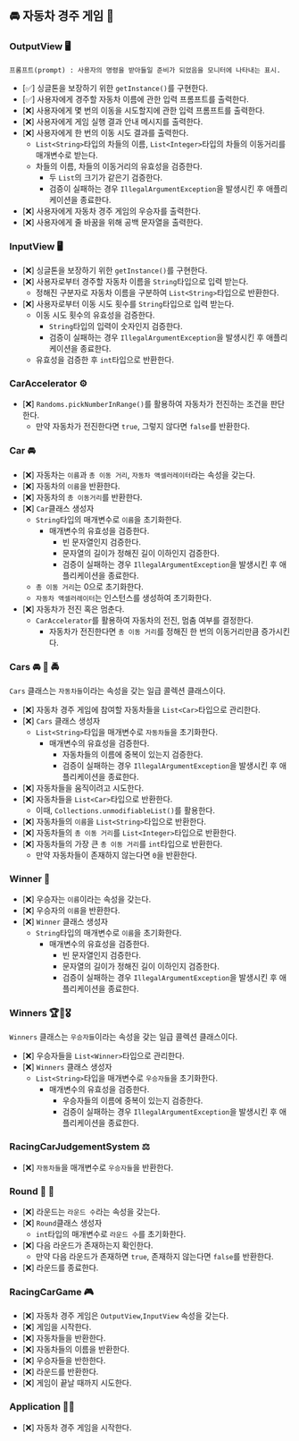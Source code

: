 ## 🚘 자동차 경주 게임 🚖

### OutputView 🖥️
`프롬프트(prompt) : 사용자의 명령을 받아들일 준비가 되었음을 모니터에 나타내는 표시.`

- [✅] 싱글톤을 보장하기 위한 `getInstance()`를 구현한다.
- [✅] 사용자에게 경주할 자동차 이름에 관한 입력 프롬프트를 출력한다.
- [❌] 사용자에게 몇 번의 이동을 시도할지에 관한 입력 프롬프트를 출력한다.
- [❌] 사용자에게 게임 실행 결과 안내 메시지를 출력한다. 
- [❌] 사용자에게 한 번의 이동 시도 결과를 출력한다.
  - `List<String>`타입의 차들의 이름, `List<Integer>`타입의 차들의 이동거리를 매개변수로 받는다.
  - 차들의 이름, 차들의 이동거리의 유효성을 검증한다.
    - 두 `List`의 크기가 같은기 검증한다.
    - 검증이 실패하는 경우 `IllegalArgumentException`을 발생시킨 후 애플리케이션을 종료한다.
- [❌] 사용자에게 자동차 경주 게임의 우승자를 출력한다.
- [❌] 사용자에게 줄 바꿈을 위해 공백 문자열을 출력한다.


### InputView 🖥️

* [❌] 싱글톤을 보장하기 위한 `getInstance()`를 구현한다.
* [❌] 사용자로부터 경주할 자동차 이름을 ```String```타입으로 입력 받는다.
  * 정해진 구분자로 자동차 이름을 구분하여 ```List<String>```타입으로 반환한다.
* [❌] 사용자로부터 이동 시도 횟수를 ```String```타입으로 입력 받는다.
  * 이동 시도 횟수의 유효성을 검증한다.
    *  ```String```타입의 입력이 숫자인지 검증한다.
    * 검증이 실패하는 경우 `IllegalArgumentException`을 발생시킨 후 애플리케이션을 종료한다.
  * 유효성을 검증한 후 ```int```타입으로 반환한다.


### CarAccelerator ⚙️

* [❌] `Randoms.pickNumberInRange()`를 활용하여 자동차가 전진하는 조건을 판단한다.
  * 만약 자동차가 전진한다면 `true`, 그렇지 않다면 `false`를 반환한다.


### Car 🚘
* [❌] 자동차는 `이름`과 `총 이동 거리`, `자동차 액셀러레이터`라는 속성을 갖는다.
* [❌] 자동차의 `이름`을 반환한다.
* [❌] 자동차의 `총 이동거리`를 반환한다.
* [❌] `Car`클래스 생성자
  * `String`타입의 매개변수로 `이름`을 초기화한다.
    * 매개변수의 유효성을 검증한다.
      * 빈 문자열인지 검증한다.
      * 문자열의 길이가 정해진 길이 이하인지 검증한다.
      * 검증이 실패하는 경우 `IllegalArgumentException`을 발생시킨 후 애플리케이션을 종료한다.
  * `총 이동 거리`는 0으로 초기화한다.
  * `자동차 액셀러레이터`는 인스턴스를 생성하여 초기화한다.
* [❌] 자동차가 전진 혹은 멈춘다.
  * `CarAccelerator`를 활용하여 자동차의 전진, 멈춤 여부를 결정한다.
    * 자동차가 전진한다면 `총 이동 거리`를 정해진 한 번의 이동거리만큼 증가시킨다.


### Cars 🚘 🚖 🚔
`Cars` 클래스는 `자동차들`이라는 속성을 갖는 일급 콜렉션 클래스이다.
* [❌] 자동차 경주 게임에 참여할 자동차들을 `List<Car>`타입으로 관리한다.
* [❌] `Cars` 클래스 생성자
  * `List<String>`타입을 매개변수로 `자동차들`을 초기화한다.
    * 매개변수의 유효성을 검증한다.
      * 자동차들의 이름에 중복이 있는지 검증한다.
      * 검증이 실패하는 경우 `IllegalArgumentException`을 발생시킨 후 애플리케이션을 종료한다.
* [❌] 자동차들을 움직이려고 시도한다.
* [❌] 자동차들을 `List<Car>`타입으로 반환한다.
  * 이때, `Collections.unmodifiableList()`를 활용한다.
* [❌] 자동차들의 `이름`을 `List<String>`타입으로 반환한다.
* [❌] 자동차들의 `총 이동 거리`를 `List<Integer>`타입으로 반환한다.
* [❌] 자동차들의 가장 큰 `총 이동 거리`를 `int`타입으로 반환한다.
  * 만약 자동차들이 존재하지 않는다면 `0`을 반환한다.

### Winner 🥇
* [❌] 우승자는 `이름`이라는 속성을 갖는다.
* [❌] 우승자의 `이름`을 반환한다.
* [❌] `Winner` 클래스 생성자
  * `String`타입의 매개변수로 `이름`을 초기화한다.
    * 매개변수의 유효성을 검증한다.
      * 빈 문자열인지 검증한다.
      * 문자열의 길이가 정해진 길이 이하인지 검증한다.
      * 검증이 실패하는 경우 `IllegalArgumentException`을 발생시킨 후 애플리케이션을 종료한다.


### Winners 🏆🏅🎖️
`Winners` 클래스는 `우승자들`이라는 속성을 갖는 일급 콜렉션 클래스이다.
* [❌] 우승자들을 `List<Winner>`타입으로 관리한다.
* [❌] `Winners` 클래스 생성자
  * `List<String>`타입을 매개변수로 `우승자들`을 초기화한다.
    * 매개변수의 유효성을 검증한다.
      * 우승자들의 이름에 중복이 있는지 검증한다.
      * 검증이 실패하는 경우 `IllegalArgumentException`을 발생시킨 후 애플리케이션을 종료한다.


### RacingCarJudgementSystem ⚖️

* [❌] `자동차들`을 매개변수로 `우승자들`을 반환한다.


### Round 🔢 🔄
* [❌] 라운드는 `라운드 수`라는 속성을 갖는다.
* [❌] `Round`클래스 생성자
  * `int`타입의 매개변수로 `라운드 수`를 초기화한다.
* [❌] 다음 라운드가 존재하는지 확인한다.
  * 만약 다음 라운드가 존재하면 `true`, 존재하지 않는다면 `false`를 반환한다.
* [❌] 라운드를 종료한다.


### RacingCarGame 🎮

* [❌] 자동차 경주 게임은 `OutputView`,`InputView` 속성을 갖는다.
* [❌] 게임을 시작한다.
* [❌] 자동차들을 반환한다.
* [❌] 자동차들의 이름을 반환한다.
* [❌] 우승자들을 반한한다.
* [❌] 라운드를 반환한다.
* [❌] 게임이 끝날 때까지 시도한다.


### Application 🧑‍💻
* [❌] 자동차 경주 게임을 시작한다.



















